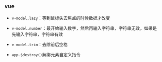 ## `vue`

- `v-model.lazy`：等到鼠标失去焦点的时候数据才改变
- `v-model.number`：最开始输入数字，然后再输入字符串，字符串无效。如果是先输入字符串，字符串有效
- `v-model.trim`：去除前后空格



- `app.$destroy()`解绑元素自定义指令
